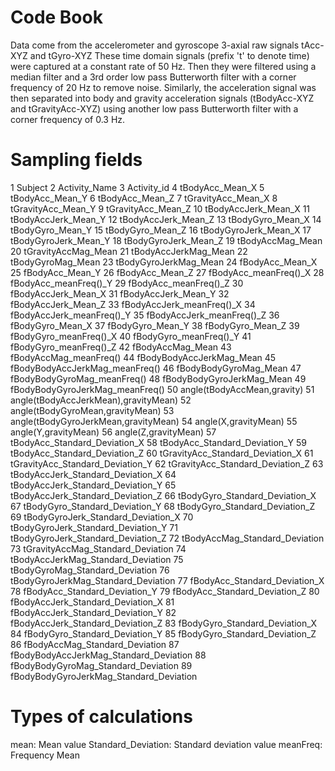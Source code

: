 # Code Book

Data come from the accelerometer and gyroscope 3-axial raw signals tAcc-XYZ and tGyro-XYZ
These time domain signals (prefix 't' to denote time) were captured at a constant rate of 50 Hz. 
Then they were filtered using a median filter and a 3rd order low pass Butterworth filter with a corner frequency of 20 Hz to remove noise. 
Similarly, the acceleration signal was then separated into body and gravity acceleration signals (tBodyAcc-XYZ and tGravityAcc-XYZ)
using another low pass Butterworth filter with a corner frequency of 0.3 Hz. 

# Sampling fields

1	Subject
2	Activity_Name
3	Activity_id
4	tBodyAcc_Mean_X
5	tBodyAcc_Mean_Y
6	tBodyAcc_Mean_Z
7	tGravityAcc_Mean_X
8	tGravityAcc_Mean_Y
9	tGravityAcc_Mean_Z
10	tBodyAccJerk_Mean_X
11	tBodyAccJerk_Mean_Y
12	tBodyAccJerk_Mean_Z
13	tBodyGyro_Mean_X
14	tBodyGyro_Mean_Y
15	tBodyGyro_Mean_Z
16	tBodyGyroJerk_Mean_X
17	tBodyGyroJerk_Mean_Y
18	tBodyGyroJerk_Mean_Z
19	tBodyAccMag_Mean
20	tGravityAccMag_Mean
21	tBodyAccJerkMag_Mean
22	tBodyGyroMag_Mean
23	tBodyGyroJerkMag_Mean
24	fBodyAcc_Mean_X
25	fBodyAcc_Mean_Y
26	fBodyAcc_Mean_Z
27	fBodyAcc_meanFreq()_X
28	fBodyAcc_meanFreq()_Y
29	fBodyAcc_meanFreq()_Z
30	fBodyAccJerk_Mean_X
31	fBodyAccJerk_Mean_Y
32	fBodyAccJerk_Mean_Z
33	fBodyAccJerk_meanFreq()_X
34	fBodyAccJerk_meanFreq()_Y
35	fBodyAccJerk_meanFreq()_Z
36	fBodyGyro_Mean_X
37	fBodyGyro_Mean_Y
38	fBodyGyro_Mean_Z
39	fBodyGyro_meanFreq()_X
40	fBodyGyro_meanFreq()_Y
41	fBodyGyro_meanFreq()_Z
42	fBodyAccMag_Mean
43	fBodyAccMag_meanFreq()
44	fBodyBodyAccJerkMag_Mean
45	fBodyBodyAccJerkMag_meanFreq()
46	fBodyBodyGyroMag_Mean
47	fBodyBodyGyroMag_meanFreq()
48	fBodyBodyGyroJerkMag_Mean
49	fBodyBodyGyroJerkMag_meanFreq()
50	angle(tBodyAccMean,gravity)
51	angle(tBodyAccJerkMean),gravityMean)
52	angle(tBodyGyroMean,gravityMean)
53	angle(tBodyGyroJerkMean,gravityMean)
54	angle(X,gravityMean)
55	angle(Y,gravityMean)
56	angle(Z,gravityMean)
57	tBodyAcc_Standard_Deviation_X
58	tBodyAcc_Standard_Deviation_Y
59	tBodyAcc_Standard_Deviation_Z
60	tGravityAcc_Standard_Deviation_X
61	tGravityAcc_Standard_Deviation_Y
62	tGravityAcc_Standard_Deviation_Z
63	tBodyAccJerk_Standard_Deviation_X
64	tBodyAccJerk_Standard_Deviation_Y
65	tBodyAccJerk_Standard_Deviation_Z
66	tBodyGyro_Standard_Deviation_X
67	tBodyGyro_Standard_Deviation_Y
68	tBodyGyro_Standard_Deviation_Z
69	tBodyGyroJerk_Standard_Deviation_X
70	tBodyGyroJerk_Standard_Deviation_Y
71	tBodyGyroJerk_Standard_Deviation_Z
72	tBodyAccMag_Standard_Deviation
73	tGravityAccMag_Standard_Deviation
74	tBodyAccJerkMag_Standard_Deviation
75	tBodyGyroMag_Standard_Deviation
76	tBodyGyroJerkMag_Standard_Deviation
77	fBodyAcc_Standard_Deviation_X
78	fBodyAcc_Standard_Deviation_Y
79	fBodyAcc_Standard_Deviation_Z
80	fBodyAccJerk_Standard_Deviation_X
81	fBodyAccJerk_Standard_Deviation_Y
82	fBodyAccJerk_Standard_Deviation_Z
83	fBodyGyro_Standard_Deviation_X
84	fBodyGyro_Standard_Deviation_Y
85	fBodyGyro_Standard_Deviation_Z
86	fBodyAccMag_Standard_Deviation
87	fBodyBodyAccJerkMag_Standard_Deviation
88	fBodyBodyGyroMag_Standard_Deviation
89	fBodyBodyGyroJerkMag_Standard_Deviation

# Types of calculations

mean: Mean value
Standard_Deviation: Standard deviation value
meanFreq: Frequency Mean
